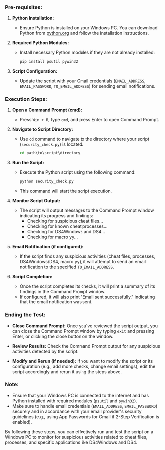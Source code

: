 
### Pre-requisites:
1. **Python Installation:**
   - Ensure Python is installed on your Windows PC. You can download Python from [python.org](https://www.python.org/downloads/) and follow the installation instructions.

2. **Required Python Modules:**
   - Install necessary Python modules if they are not already installed:
     ```bash
     pip install psutil pywin32
     ```

3. **Script Configuration:**
   - Update the script with your Gmail credentials (`EMAIL_ADDRESS`, `EMAIL_PASSWORD`, `TO_EMAIL_ADDRESS`) for sending email notifications.

### Execution Steps:

1. **Open a Command Prompt (cmd):**
   - Press `Win + R`, type `cmd`, and press Enter to open Command Prompt.

2. **Navigate to Script Directory:**
   - Use `cd` command to navigate to the directory where your script (`security_check.py`) is located.
     ```cmd
     cd path\to\script\directory
     ```

3. **Run the Script:**
   - Execute the Python script using the following command:
     ```cmd
     python security_check.py
     ```
   - This command will start the script execution.

4. **Monitor Script Output:**
   - The script will output messages to the Command Prompt window indicating its progress and findings:
     - Checking for suspicious cheat files...
     - Checking for known cheat processes...
     - Checking for DS4Windows and DS4...
     - Checking for macro yy...

5. **Email Notification (if configured):**
   - If the script finds any suspicious activities (cheat files, processes, DS4Windows/DS4, macro yy), it will attempt to send an email notification to the specified `TO_EMAIL_ADDRESS`.

6. **Script Completion:**
   - Once the script completes its checks, it will print a summary of its findings in the Command Prompt window.
   - If configured, it will also print "Email sent successfully." indicating that the email notification was sent.

### Ending the Test:

- **Close Command Prompt:** Once you've reviewed the script output, you can close the Command Prompt window by typing `exit` and pressing Enter, or clicking the close button on the window.

- **Review Results:** Check the Command Prompt output for any suspicious activities detected by the script.

- **Modify and Rerun (if needed):** If you want to modify the script or its configuration (e.g., add more checks, change email settings), edit the script accordingly and rerun it using the steps above.

### Note:
- Ensure that your Windows PC is connected to the internet and has Python installed with required modules (`psutil` and `pywin32`).
- Make sure to handle email credentials (`EMAIL_ADDRESS`, `EMAIL_PASSWORD`) securely and in accordance with your email provider's security guidelines (e.g., using App Passwords for Gmail if 2-Step Verification is enabled).

By following these steps, you can effectively run and test the script on a Windows PC to monitor for suspicious activities related to cheat files, processes, and specific applications like DS4Windows and DS4.